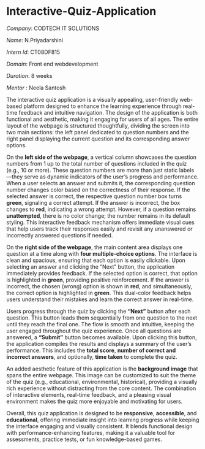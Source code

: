 # Interactive-Quiz-Application

*Company*: CODTECH IT SOLUTIONS

*Name*: N.Priyadarshini

*Intern Id*: CT08DF815

*Domain*: Front end webdevelopment

*Duration*: 8 weeks

*Mentor* : Neela Santosh
 
The interactive quiz application is a visually appealing, user-friendly web-based platform designed to enhance the learning experience through real-time feedback and intuitive navigation. The design of the application is both functional and aesthetic, making it engaging for users of all ages. The entire layout of the webpage is structured thoughtfully, dividing the screen into two main sections: the left panel dedicated to question numbers and the right panel displaying the current question and its corresponding answer options.

On the **left side of the webpage**, a vertical column showcases the question numbers from 1 up to the total number of questions included in the quiz (e.g., 10 or more). These question numbers are more than just static labels—they serve as dynamic indicators of the user’s progress and performance. When a user selects an answer and submits it, the corresponding question number changes color based on the correctness of their response. If the selected answer is correct, the respective question number box turns **green**, signaling a correct attempt. If the answer is incorrect, the box changes to **red**, indicating a wrong attempt. However, if a question remains **unattempted**, there is no color change; the number remains in its default styling. This interactive feedback mechanism offers immediate visual cues that help users track their responses easily and revisit any unanswered or incorrectly answered questions if needed.

On the **right side of the webpage**, the main content area displays one question at a time along with **four multiple-choice options**. The interface is clean and spacious, ensuring that each option is easily clickable. Upon selecting an answer and clicking the “Next” button, the application immediately provides feedback. If the selected option is correct, that option is highlighted in **green**, providing positive reinforcement. If the answer is incorrect, the chosen (wrong) option is shown in **red**, and simultaneously, the correct option is highlighted in **green**. This dual-color feedback helps users understand their mistakes and learn the correct answer in real-time.

Users progress through the quiz by clicking the **“Next”** button after each question. This button leads them sequentially from one question to the next until they reach the final one. The flow is smooth and intuitive, keeping the user engaged throughout the quiz experience. Once all questions are answered, a **“Submit”** button becomes available. Upon clicking this button, the application compiles the results and displays a summary of the user’s performance. This includes the **total score**, **number of correct and incorrect answers**, and optionally, **time taken** to complete the quiz.

An added aesthetic feature of this application is the **background image** that spans the entire webpage. This image can be customized to suit the theme of the quiz (e.g., educational, environmental, historical), providing a visually rich experience without distracting from the core content. The combination of interactive elements, real-time feedback, and a pleasing visual environment makes the quiz more enjoyable and motivating for users.

Overall, this quiz application is designed to be **responsive**, **accessible**, and **educational**, offering immediate insight into learning progress while keeping the interface engaging and visually consistent. It blends functional design with performance-enhancing features, making it a valuable tool for assessments, practice tests, or fun knowledge-based games. 
